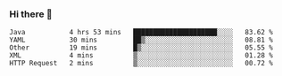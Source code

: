 ### Hi there 👋

<!--
**urzz/urzz** is a ✨ _special_ ✨ repository because its `README.md` (this file) appears on your GitHub profile.

Here are some ideas to get you started:

- 🔭 I’m currently working on ...
- 🌱 I’m currently learning ...
- 👯 I’m looking to collaborate on ...
- 🤔 I’m looking for help with ...
- 💬 Ask me about ...
- 📫 How to reach me: ...
- 😄 Pronouns: ...
- ⚡ Fun fact: ...
-->

<!--START_SECTION:waka-->

```text
Java           4 hrs 53 mins   █████████████████████░░░░   83.62 %
YAML           30 mins         ██▒░░░░░░░░░░░░░░░░░░░░░░   08.81 %
Other          19 mins         █▒░░░░░░░░░░░░░░░░░░░░░░░   05.55 %
XML            4 mins          ▒░░░░░░░░░░░░░░░░░░░░░░░░   01.28 %
HTTP Request   2 mins          ▒░░░░░░░░░░░░░░░░░░░░░░░░   00.72 %
```

<!--END_SECTION:waka-->
